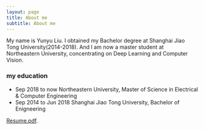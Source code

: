 ```yaml
---
layout: page
title: About me
subtitle: About me
---
```


My name is Yunyu Liu. I obtained my Bachelor degree at Shanghai Jiao Tong University(2014-2018). And I am now a master student at Northeastern University, concentrating on Deep Learning and Computer Vision. 

### my education

- Sep 2018 to now         Northeastern University, Master of Science in Electrical & Computer Engineering
- Sep 2014 to Jun 2018    Shanghai Jiao Tong University, Bachelor of Enigneering

[Resume.pdf](http://wenwen0319.github.io/Resume.pdf).
